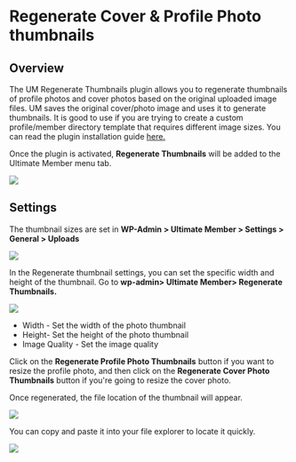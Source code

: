 ---
---
# Regenerate Cover & Profile Photo thumbnails
Overview
--------

 The UM Regenerate Thumbnails plugin allows you to regenerate thumbnails of profile photos and cover photos based on the original uploaded image files. UM saves the original cover/photo image and uses it to generate thumbnails. It is good to use if you are trying to create a custom profile/member directory template that requires different image sizes. You can read the plugin installation guide  [here.](/docs-v3/extended/article/1663-download-installation-of-the-basic-extensions)

 Once the plugin is activated,  <strong>Regenerate Thumbnails</strong> will be added to the Ultimate Member menu tab.

  ![](https://s3.amazonaws.com/helpscout.net/docs/assets/561c96629033600a7a36d662/images/61e18bfdc73ba12e69a4ffd9/file-dN4DZdJCsi.png)

Settings
--------

 The thumbnail sizes are set in <strong>WP-Admin &gt; Ultimate Member &gt; Settings &gt; General &gt; Uploads</strong>

  ![](https://s3.amazonaws.com/helpscout.net/docs/assets/561c96629033600a7a36d662/images/61eaaa3d2130e5169467f398/file-yLsVjOrNLy.png)

 In the Regenerate thumbnail settings, you can set the specific width and height of the thumbnail. Go to <strong>wp-admin&gt; Ultimate Member&gt; Regenerate Thumbnails.</strong>

  ![](https://s3.amazonaws.com/helpscout.net/docs/assets/561c96629033600a7a36d662/images/61e18cc0c73ba12e69a4ffe4/file-AmJrAGv69X.png)

- Width - Set the width of the photo thumbnail
- Height- Set the height of the photo thumbnail
- Image Quality - Set the image quality

 Click on the <strong>Regenerate Profile Photo Thumbnails</strong> button if you want to resize the profile photo, and then click on the <strong>Regenerate Cover Photo Thumbnails</strong> button if you're going to resize the cover photo.

 Once regenerated, the file location of the thumbnail will appear.

  ![](https://s3.amazonaws.com/helpscout.net/docs/assets/561c96629033600a7a36d662/images/61e18e90b54d116b7c39771f/file-KFqgMuiXPb.png)

 You can copy and paste it into your file explorer to locate it quickly.

  ![](https://s3.amazonaws.com/helpscout.net/docs/assets/561c96629033600a7a36d662/images/61e18f7579a38f5473fd3fcd/file-mmoyaNfw2k.png)